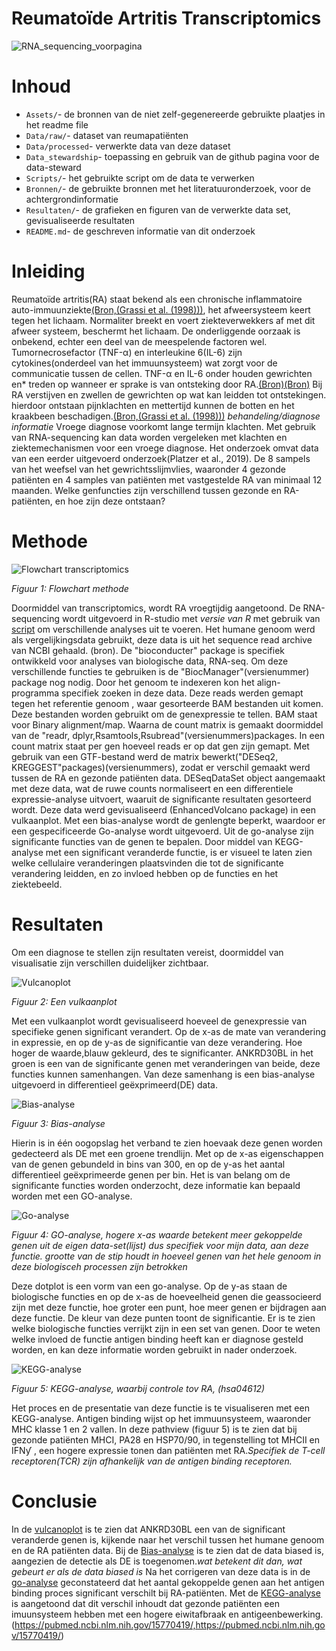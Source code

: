 # Reumatoïde Artritis Transcriptomics

![RNA_sequencing_voorpagina](https://github.com/user-attachments/assets/23f3beed-82b0-4c4d-8ba2-09fd2fb2538e)

# Inhoud
- `Assets/`- de bronnen van de niet zelf-gegenereerde gebruikte plaatjes in het readme file
- `Data/raw/`- dataset van reumapatiënten
- `Data/processed`- verwerkte data van deze dataset
- `Data_stewardship`- toepassing en gebruik van de github pagina voor de data-steward
- `Scripts/`- het gebruikte script om de data te verwerken
- `Bronnen/`- de gebruikte bronnen met het literatuuronderzoek, voor de achtergrondinformatie
- `Resultaten/`- de grafieken en figuren van de verwerkte data set, gevisualiseerde resultaten
- `README.md`- de geschreven informatie van dit onderzoek


# Inleiding
Reumatoïde artritis(RA) staat bekend als een chronische inflammatoire auto-immuunziekte[(Bron,(Grassi et al. (1998)))](https://github.com/savvdzwld/casus-transcriptomics/blob/main/Bronnen/The%20clinical%20features%20of%20rheumatoid%20arthritis.pdf), het afweersysteem keert tegen het lichaam. Normaliter breekt en voert ziekteverwekkers af met dit afweer systeem, beschermt het lichaam. De onderliggende oorzaak is onbekend, echter een deel van de meespelende factoren wel. Tumornecrosefactor (TNF-α)  en interleukine 6(IL-6) zijn cytokines(onderdeel van het immuunsysteem) wat zorgt voor de communicatie tussen de cellen.  TNF-α en IL-6 onder houden gewrichten en* treden op  wanneer er sprake is van ontsteking door RA.[(Bron)](https://github.com/savvdzwld/casus-transcriptomics/blob/main/bronnen/Reumatologia-Clinica.pdf)[(Bron)](https://github.com/savvdzwld/casus-transcriptomics/blob/main/Bronnen/TNF-a_and%20the%20TNF%20Receptor%20Superfamily%3B%20Structure-Function%20Relationship(s).pdf) Bij RA  verstijven en zwellen de gewrichten op wat kan leidden tot ontstekingen. hierdoor ontstaan pijnklachten en mettertijd kunnen de botten en het kraakbeen beschadigen.[(Bron,(Grassi et al. (1998)))](https://github.com/savvdzwld/casus-transcriptomics/blob/main/Bronnen/The%20clinical%20features%20of%20rheumatoid%20arthritis.pdf) *behandeling/diagnose informatie* Vroege diagnose voorkomt lange termijn klachten. Met gebruik van RNA-sequencing kan data worden vergeleken met klachten en ziektemechanismen voor een vroege diagnose. Het onderzoek omvat data van een eerder uitgevoerd onderzoek(Platzer et al., 2019). De 8 sampels van het weefsel van het gewrichtsslijmvlies, waaronder 4 gezonde patiënten en 4 samples van patiënten met vastgestelde RA van minimaal 12 maanden. Welke genfuncties zijn verschillend tussen gezonde en RA-patiënten, en hoe zijn deze ontstaan?

# Methode
![Flowchart transcriptomics](https://github.com/savvdzwld/casus-transcriptomics/blob/main/Assets/Flowchart-%20transcriptomics.png)

*Figuur 1: Flowchart methode* 

Doormiddel van transcriptomics, wordt RA vroegtijdig aangetoond. De RNA-sequencing wordt uitgevoerd in R-studio met *versie van R* met gebruik van [script](https://github.com/savvdzwld/casus-transcriptomics/blob/main/Scripts/casus%20transcriptomics%20r%20script.R) om verschillende analyses uit te voeren. Het humane genoom werd als vergelijkingsdata gebruikt, deze data is uit het sequence read archive  van NCBI gehaald. (bron). De "bioconducter" package is specifiek ontwikkeld voor analyses van biologische data, RNA-seq. Om deze verschillende functies te  gebruiken is de "BiocManager"(versienummer) package nog nodig. Door het genoom te indexeren kon het align-programma specifiek zoeken in deze data. Deze reads werden gemapt tegen het referentie genoom , waar gesorteerde BAM bestanden uit komen.  Deze bestanden worden gebruikt om de genexpressie te tellen. BAM staat voor Binary alignment/map. Waarna de count matrix is gemaakt doormiddel van de "readr, dplyr,Rsamtools,Rsubread"(versienummers)packages. In een count matrix staat per gen hoeveel reads er op dat gen zijn gemapt. Met gebruik van een GTF-bestand werd de matrix bewerkt("DESeq2, KREGGEST"packages)(versienummers), zodat er verschil gemaakt werd tussen de RA en gezonde patiënten data. DESeqDataSet object aangemaakt met deze data, wat de ruwe counts normaliseert en een differentiele expressie-analyse uitvoert, waaruit de significante resultaten gesorteerd wordt. Deze data werd gevisualiseerd (EnhancedVolcano package) in een vulkaanplot. Met een bias-analyse wordt de genlengte beperkt, waardoor er een gespecificeerde Go-analyse wordt uitgevoerd. Uit de go-analyse zijn significante functies van de genen te bepalen. Door middel van KEGG-analyse met een significant veranderde functie, is er visueel te laten zien welke cellulaire veranderingen plaatsvinden die tot de significante verandering leidden, en zo invloed hebben op de functies en het ziektebeeld. 

# Resultaten
Om een diagnose te stellen zijn resultaten vereist, doormiddel van visualisatie zijn verschillen duidelijker zichtbaar.

![Vulcanoplot](https://github.com/savvdzwld/casus-transcriptomics/blob/main/Resultaten/Vulcanoplot.png)

*Figuur 2: Een vulkaanplot* 

Met een vulkaanplot wordt gevisualiseerd hoeveel de genexpressie van specifieke genen significant verandert. Op de x-as de mate van verandering in expressie, en op de y-as de significantie van deze verandering. Hoe hoger de waarde,blauw gekleurd, des te significanter. ANKRD30BL in het groen is een van  de significante genen met veranderingen van beide, deze functies kunnen samenhangen. Van deze samenhang is een bias-analyse uitgevoerd in differentieel geëxprimeerd(DE) data.

![Bias-analyse](https://github.com/savvdzwld/casus-transcriptomics/blob/main/Resultaten/bias-analyse.png)

*Figuur 3: Bias-analyse* 

Hierin is in één oogopslag het verband te zien hoevaak deze genen worden gedecteerd als DE met een groene trendlijn. Met op de x-as eigenschappen van de genen gebundeld in bins van 300, en op de y-as het aantal differentieel geëxprimeerde genen per bin. 
Het is van belang om de significante functies worden onderzocht, deze informatie kan bepaald worden met een GO-analyse.

![Go-analyse](https://github.com/savvdzwld/casus-transcriptomics/blob/main/Resultaten/go-analyse.png)

*Figuur 4: GO-analyse, hogere x-as waarde betekent meer gekoppelde genen uit de eigen data-set(lijst) dus specifiek voor mijn data, aan deze functie. grootte van de stip houdt in hoeveel genen van het hele genoom in deze biologisceh processen zijn betrokken* 

Deze dotplot is een vorm van een go-analyse. Op de y-as staan de biologische functies en op de x-as de hoeveelheid genen die geassocieerd zijn met deze functie, hoe groter een punt, hoe meer genen er bijdragen aan deze functie. De kleur van deze punten toont de significantie. Er is te zien welke biologische functies verrijkt zijn in een set van genen. Door te weten welke invloed de functie antigen binding heeft kan er diagnose gesteld worden, en kan deze informatie worden gebruikt in nader onderzoek. 

![KEGG-analyse](https://github.com/savvdzwld/casus-transcriptomics/blob/main/Resultaten/KEGG-analyse-hsa04612.pathview.png)

*Figuur 5: KEGG-analyse, waarbij controle tov RA, (hsa04612)* 

Het proces en de presentatie van deze functie is te visualiseren met een KEGG-analyse. Antigen binding wijst op het immuunsysteem, waaronder MHC klasse 1 en 2 vallen. In deze pathview (figuur 5) is te zien dat bij gezonde patiënten MHCI, PA28 en HSP70/90, in tegenstelling tot MHCII en IFNƴ , een hogere expressie tonen dan patiënten met RA.*Specifiek de T-cell receptoren(TCR) zijn afhankelijk van de antigen binding receptoren.*

# Conclusie
In de [vulcanoplot](https://github.com/savvdzwld/casus-transcriptomics/blob/main/Resultaten/Vulcanoplot.png) is te zien dat ANKRD30BL een van de significant veranderde genen is, kijkende naar het verschil tussen het humane genoom en de RA patiënten data. Bij de [Bias-analyse](https://github.com/savvdzwld/casus-transcriptomics/blob/main/Resultaten/bias-analyse.png) is te zien dat de data biased is, aangezien de detectie als DE is toegenomen.*wat betekent dit dan, wat gebeurt er als de data biased is* Na het corrigeren van deze data is in de [go-analyse](https://github.com/savvdzwld/casus-transcriptomics/blob/main/Resultaten/go-analyse.png) geconstateerd dat het aantal gekoppelde genen aan het antigen binding proces significant verschilt bij RA-patiënten. Met de [KEGG-analyse](https://github.com/savvdzwld/casus-transcriptomics/blob/main/Resultaten/KEGG-analyse-hsa04612.pathview.png) is aangetoond dat dit verschil inhoudt dat gezonde patiënten een imuunsysteem hebben met een hogere eiwitafbraak en antigeenbewerking. (https://pubmed.ncbi.nlm.nih.gov/15770419/,https://pubmed.ncbi.nlm.nih.gov/15770419/)
